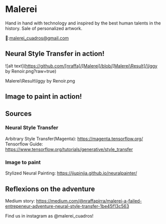 # Malerei
Hand in hand with technology and inspired by the best human talents in the history. Sale of personalized artwork. 

📩:malerei_cuadros@gmail.com

## Neural Style Transfer in action! 

![alt text](https://github.com/[nraffa]/[Malerei]/blob/[Malerei\Result]/\Iggy by Renoir.png?raw=true)

Malerei\Result\Iggy by Renoir.png
## Image to paint in action! 



## Sources
### Neural Style Transfer

Arbitrary Style Transfer(Magenta): https://magenta.tensorflow.org/
Tensorflow Guide: https://www.tensorflow.org/tutorials/generative/style_transfer

### Image to paint
Stylized Neural Painting: https://jiupinjia.github.io/neuralpainter/

## Reflexions on the adventure
Medium story: https://medium.com/@nraffapirra/malerei-a-failed-entrepeneur-adventure-neural-style-transfer-1be45f13c563

Find us in instagram as @malerei_cuadros! 
